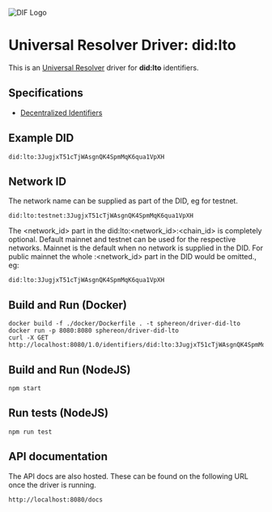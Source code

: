 ![DIF Logo](https://raw.githubusercontent.com/decentralized-identity/universal-resolver/master/docs/logo-dif.png)

# Universal Resolver Driver: did:lto

This is an [Universal Resolver](https://github.com/decentralized-identity/universal-resolver/) driver for **did:lto** identifiers.

## Specifications

* [Decentralized Identifiers](https://w3c.github.io/did-core/)

## Example DID

```
did:lto:3JugjxT51cTjWAsgnQK4SpmMqK6qua1VpXH
```

## Network ID

The network name can be supplied as part of the DID, eg for testnet.
````
did:lto:testnet:3JugjxT51cTjWAsgnQK4SpmMqK6qua1VpXH
````
The <network_id> part in the did:lto:<network_id>:<chain_id> is completely optional. Default mainnet and testnet can be used for the respective networks. Mainnet is the default when no network is supplied in the DID. For public mainnet the whole :<network_id> part in the DID would be omitted., eg:
````
did:lto:3JugjxT51cTjWAsgnQK4SpmMqK6qua1VpXH
````

## Build and Run (Docker)
```
docker build -f ./docker/Dockerfile . -t sphereon/driver-did-lto
docker run -p 8080:8080 sphereon/driver-did-lto
curl -X GET http://localhost:8080/1.0/identifiers/did:lto:3JugjxT51cTjWAsgnQK4SpmMqK6qua1VpXH
```

## Build and Run (NodeJS)

```
npm start
```

## Run tests (NodeJS)

```
npm run test
```

## API documentation

The API docs are also hosted. These can be found on the following URL once the driver is running.

```
http://localhost:8080/docs
```


